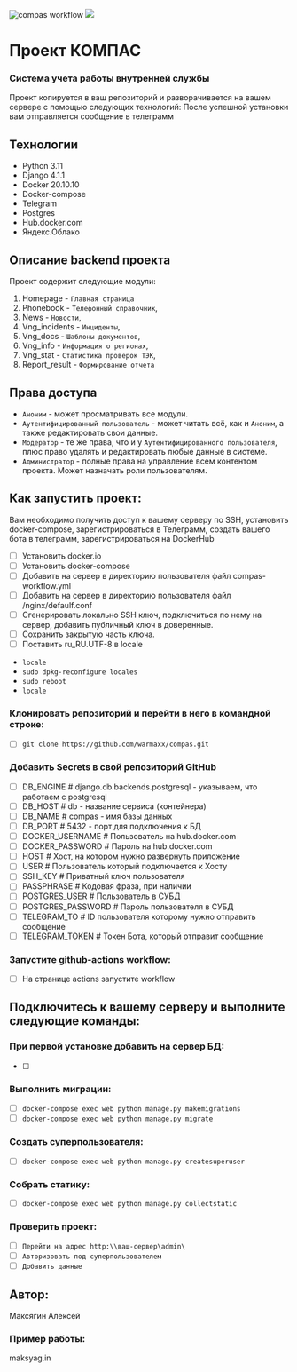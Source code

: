 ![compas workflow](https://github.com/warmaxx/Compas_vng/actions/workflows/compas_workflow.yml/badge.svg)
![](https://github.com/warmaxx/Compas_vng/blob/master/compas.gif?raw=true)
# Проект КОМПАС
### Система учета работы внутренней службы
Проект копируется в ваш репозиторий и разворачивается на вашем сервере с помощью следующих технологий:
После успешной установки вам отправляется сообщение в телеграмм
## Технологии
* Python 3.11
* Django 4.1.1
* Docker 20.10.10
* Docker-compose
* Telegram
* Postgres
* Hub.docker.com
* Яндекс.Облако
## Описание backend проекта
Проект содержит следующие модули:
1) Homepage - `Главная страница`
2) Phonebook - `Телефонный справочник`,
3) News - `Новости`,
4) Vng_incidents - `Инциденты`,
5) Vng_docs - `Шаблоны документов`,
6) Vng_info - `Информация о регионах`,
7) Vng_stat - `Статистика проверок ТЭК`,
8) Report_result - `Формирование отчета`


## Права доступа
* `Аноним` - может просматривать все модули.
* `Аутентифицированный пользователь` - может читать всё, как и `Аноним`, а также редактировать свои данные.
* `Модератор` - те же права, что и у `Аутентифицированного пользователя`, плюс право удалять и редактировать любые данные в системе.
* `Администратор` - полные права на управление всем контентом проекта. Может назначать роли пользователям.
## Как запустить проект:
Вам необходимо получить доступ к вашему серверу по SSH, установить docker-compose, зарегистрироваться в Телеграмм, создать вашего бота в телеграмм, зарегистрироваться на DockerHub

- [ ] Установить docker.io
- [ ] Установить docker-compose
- [ ] Добавить на сервер в директорию пользователя файл compas-workflow.yml
- [ ] Добавить на сервер в директорию пользователя файл /nginx/defaulf.conf
- [ ] Сгенерировать локально SSH ключ, подключиться по нему на сервер, добавить публичный ключ в доверенные.
- [ ] Сохранить закрытую часть ключа.
- [ ] Поставить ru_RU.UTF-8 в locale
- `locale` 
- `sudo dpkg-reconfigure locales` 
- `sudo reboot` 
- `locale`
### Клонировать репозиторий и перейти в него в командной строке:  

 - [ ] `git clone https://github.com/warmaxx/compas.git`

### Добавить Secrets в свой репозиторий GitHub 
 - [ ] DB_ENGINE # django.db.backends.postgresql - указываем, что работаем с postgresql
 - [ ] DB_HOST # db - название сервиса (контейнера)
 - [ ] DB_NAME # compas - имя базы данных
 - [ ] DB_PORT # 5432 - порт для подключения к БД 
 - [ ] DOCKER_USERNAME # Пользователь на hub.docker.com
 - [ ] DOCKER_PASSWORD # Пароль на hub.docker.com
 - [ ] HOST # Хост, на котором нужно развернуть приложение
 - [ ] USER # Пользователь который подключается к Хосту
 - [ ] SSH_KEY # Приватный ключ пользователя
 - [ ] PASSPHRASE # Кодовая фраза, при наличии
 - [ ] POSTGRES_USER # Пользователь в СУБД
 - [ ] POSTGRES_PASSWORD # Пароль пользователя в CУБД
 - [ ] TELEGRAM_TO # ID пользователя которому нужно отправить сообщение
 - [ ] TELEGRAM_TOKEN # Токен Бота, который отправит сообщение
 
### Запустите github-actions workflow:

 - [ ] На странице actions запустите workflow

## Подключитесь к вашему серверу и выполните следующие команды: 
### При первой установке добавить на сервер БД:

- [ ] 

### Выполнить миграции:

 - [ ] `docker-compose exec web python manage.py makemigrations`
 - [ ] `docker-compose exec web python manage.py migrate`

### Создать суперпользователя:

 - [ ] `docker-compose exec web python manage.py createsuperuser`

### Собрать статику:

 - [ ] `docker-compose exec web python manage.py collectstatic`


### Проверить проект:
- [ ] `Перейти на адрес http:\\ваш-сервер\admin\`
- [ ] `Авторизовать под суперпользователем`
- [ ] `Добавить данные`

## Автор:
Максягин Алексей
### Пример работы:
maksyag.in
